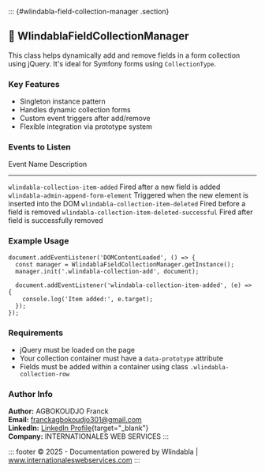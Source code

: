 ::: {#wlindabla-field-collection-manager .section}
## 📌 WlindablaFieldCollectionManager

This class helps dynamically add and remove fields in a form collection
using jQuery. It's ideal for Symfony forms using `CollectionType`.

### Key Features

-   Singleton instance pattern
-   Handles dynamic collection forms
-   Custom event triggers after add/remove
-   Flexible integration via prototype system

### Events to Listen

  Event Name                                       Description
  ------------------------------------------------ ---------------------------------------------------------
  `wlindabla-collection-item-added`                Fired after a new field is added
  `wlindabla-admin-append-form-element`            Triggered when the new element is inserted into the DOM
  `wlindabla-collection-item-deleted`              Fired before a field is removed
  `wlindabla-collection-item-deleted-successful`   Fired after field is successfully removed

### Example Usage

    document.addEventListener('DOMContentLoaded', () => {
      const manager = WlindablaFieldCollectionManager.getInstance();
      manager.init('.wlindabla-collection-add', document);

      document.addEventListener('wlindabla-collection-item-added', (e) => {
        console.log('Item added:', e.target);
      });
    });
      

### Requirements

-   jQuery must be loaded on the page
-   Your collection container must have a `data-prototype` attribute
-   Fields must be added within a container using class
    `.wlindabla-collection-row`

### Author Info

**Author:** AGBOKOUDJO Franck\
**Email:** franckagbokoudjo301@gmail.com\
**LinkedIn:** [LinkedIn
Profile](https://www.linkedin.com/in/internationales-web-services-120520193/){target="_blank"}\
**Company:** INTERNATIONALES WEB SERVICES
:::

::: footer
© 2025 - Documentation powered by Wlindabla \|
www.internationaleswebservices.com
:::
